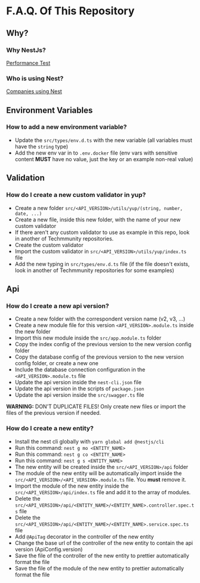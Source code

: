 # F.A.Q. Of This Repository

## Why?

### Why NestJs?

[Performance Test](https://github.com/nestjs/nest/blob/master/benchmarks/all_output.txt)

### Who is using Nest?

[Companies using Nest](https://docs.nestjs.com/discover/companies)

## Environment Variables

### How to add a new environment variable?

- Update the `src/types/env.d.ts` with the new variable (all variables must have the `string` type)
- Add the new env var in to `.env.docker` file (env vars with sensitive content **MUST** have no value, just the key or an example non-real value)

## Validation

### How do I create a new custom validator in yup?

- Create a new folder `src/<API_VERSION>/utils/yup/(string, number, date, ...)`
- Create a new file, inside this new folder, with the name of your new custom validator
- If there aren't any custom validator to use as example in this repo, look in another of Techmmunity repositories.
- Create the custom validator
- Import the custom validator in `src/<API_VERSION>/utils/yup/index.ts` file
- Add the new typing in `src/types/env.d.ts` file (if the file doesn't exists, look in another of Techmmunity repositories for some examples)

## Api

### How do I create a new api version?

- Create a new folder with the correspondent version name (v2, v3, ...)
- Create a new module file for this version `<API_VERSION>.module.ts` inside the new folder
- Import this new module inside the `src/app.module.ts` folder
- Copy the index config of the previous version to the new version config folder
- Copy the database config of the previous version to the new version config folder, or create a new one
- Include the database connection configuration in the `<API_VERSION>.module.ts` file
- Update the api version inside the `nest-cli.json` file
- Update the api version in the scripts of `package.json`
- Update the api version inside the `src/swagger.ts` file

**WARNING:** DON'T DUPLICATE FILES! Only create new files or import the files of the previous version if needed.

### How do I create a new entity?

- Install the nest cli globally with `yarn global add @nestjs/cli`
- Run this command: `nest g mo <ENTITY_NAME>`
- Run this command: `nest g co <ENTITY_NAME>`
- Run this command: `nest g s <ENTITY_NAME>`
- The new entity will be created inside the `src/<API_VERSION>/api` folder
- The module of the new entity will be automatically import inside the `src/<API_VERSION>/<API_VERSION>.module.ts` file. You **must** remove it.
- Import the module of the new entity inside the `src/<API_VERSION>/api/index.ts` file and add it to the array of modules.
- Delete the `src/<API_VERSION>/api/<ENTITY_NAME>/<ENTITY_NAME>.controller.spec.ts` file
- Delete the `src/<API_VERSION>/api/<ENTITY_NAME>/<ENTITY_NAME>.service.spec.ts` file
- Add `@ApiTag` decorator in the controller of the new entity
- Change the base url of the controller of the new entity to contain the api version (ApiConfig.version)
- Save the file of the controller of the new entity to prettier automatically format the file
- Save the file of the module of the new entity to prettier automatically format the file
